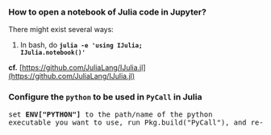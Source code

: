 ### How to open a notebook of Julia code in Jupyter?
There might exist several ways:
01. In bash, do <code><b>julia -e 'using IJulia; IJulia.notebook()'</b></code>

**cf.** [https://github.com/JuliaLang/IJulia.jl](https://github.com/JuliaLang/IJulia.jl)


### Configure the <code>python</code> to be used in <code>PyCall</code> in Julia
<pre>
set <b>ENV["PYTHON"]</b> to the path/name of the python
executable you want to use, run Pkg.build("PyCall"), and re-launch Julia.
</pre>



